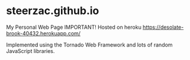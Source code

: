 # steerzac.github.io
My Personal Web Page 
IMPORTANT! Hosted on heroku https://desolate-brook-40432.herokuapp.com/ 

Implemented using the Tornado Web Framework and lots of random JavaScript libraries.
